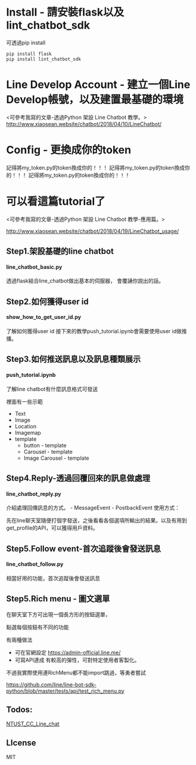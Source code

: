 # Install - 請安裝flask以及lint_chatbot_sdk
可透過pip install
~~~
pip install flask
pip install lint_chatbot_sdk
~~~

# Line Develop Account - 建立一個Line Develop帳號，以及建置最基礎的環境
<可參考我寫的文章-透過Python 架設 Line Chatbot 教學。>
http://www.xiaosean.website/chatbot/2018/04/10/LineChatbot/


# Config - 更換成你的token
記得將my_token.py的token換成你的！！！
記得將my_token.py的token換成你的！！！
記得將my_token.py的token換成你的！！！

# 可以看這篇tutorial了
<可參考我寫的文章-透過Python 架設 Line Chatbot 教學-應用篇。>

http://www.xiaosean.website/chatbot/2018/04/19/LineChatbot_usage/


## Step1.架設基礎的line chatbot
	
#### line_chatbot_basic.py

透過flask結合line_chatbot做出基本的伺服器，
會覆誦你說出的話。

## Step2.如何獲得user id	

#### show_how_to_get_user_id.py

了解如何獲得user id
接下來的教學push_tutorial.ipynb會需要使用user id做推播。

## Step3.如何推送訊息以及訊息種類展示	
	
#### push_tutorial.ipynb

了解line chatbot有什麼訊息格式可發送

裡面有一些示範

- Text
- Image
- Location
- Imagemap
- template
	- button - template
	- Carousel - template
	- Image Carousel - template

## Step4.Reply-透過回覆回來的訊息做處理		

#### line_chatbot_reply.py

介紹處理回傳訊息的方式。
	- MessageEvent
	- PostbackEvent
使用方式：

先在line聊天室隨便打個字發送，之後看看各個選項所輸出的結果。以及有用到get_profile的API，可以獲得用戶資料。

## Step5.Follow event-首次追蹤後會發送訊息

#### line_chatbot_follow.py

相當好用的功能，首次追蹤後會發送訊息


## Step5.Rich menu - 圖文選單
在聊天室下方可出現一個長方形的按鈕選單，

點選每個按鈕有不同的功能

有兩種做法 
- 可在官網設定 
https://admin-official.line.me/ 
- 可寫API達成
有較高的彈性，可對特定使用者客製化。

不過我實際使用連RichMenu都不能import跳過，等勇者嘗試

https://github.com/line/line-bot-sdk-python/blob/master/tests/api/test_rich_menu.py

## Todos:
[NTUST_CC_Line_chat]


## LIcense
MIT

[NTUST_CC_Line_chat]:https://github.com/xiaosean/NTUST_Line_Chatbot